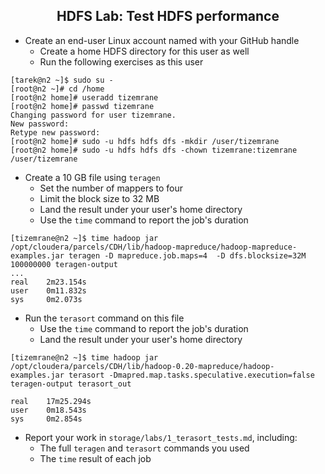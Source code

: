 ## <center> HDFS Lab: Test HDFS performance

* Create an end-user Linux account named with your GitHub handle
    * Create a home HDFS directory for this user as well
    * Run the following exercises as this user
```
[tarek@n2 ~]$ sudo su -
[root@n2 ~]# cd /home
[root@n2 home]# useradd tizemrane
[root@n2 home]# passwd tizemrane
Changing password for user tizemrane.
New password:
Retype new password:
[root@n2 home]# sudo -u hdfs hdfs dfs -mkdir /user/tizemrane
[root@n2 home]# sudo -u hdfs hdfs dfs -chown tizemrane:tizemrane /user/tizemrane

```
* Create a 10 GB file using `teragen`
    * Set the number of mappers to four
    * Limit the block size to 32 MB 
    * Land the result under your user's home directory
    * Use the `time` command to report the job's duration
```
[tizemrane@n2 ~]$ time hadoop jar /opt/cloudera/parcels/CDH/lib/hadoop-mapreduce/hadoop-mapreduce-examples.jar teragen -D mapreduce.job.maps=4  -D dfs.blocksize=32M 100000000 teragen-output
...
real    2m23.154s
user    0m11.832s
sys     0m2.073s
```

* Run the `terasort` command on this file 
    * Use the `time` command to report the job's duration
    * Land the result under your user's home directory

```
[tizemrane@n2 ~]$ time hadoop jar /opt/cloudera/parcels/CDH/lib/hadoop-0.20-mapreduce/hadoop-examples.jar terasort -Dmapred.map.tasks.speculative.execution=false teragen-output terasort_out

real    17m25.294s
user    0m18.543s
sys     0m2.854s

```
* Report your work in `storage/labs/1_terasort_tests.md`, including:
    * The full `teragen` and `terasort` commands you used 
    * The `time` result of each job 
